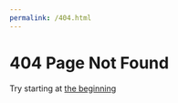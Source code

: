 ```yaml
---
permalink: /404.html
---
```

# 404 Page Not Found

Try starting at [the beginning](/writing-with-github/)